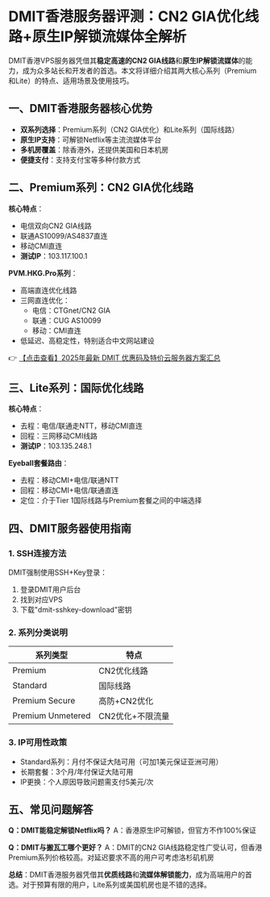 # DMIT香港服务器评测：CN2 GIA优化线路+原生IP解锁流媒体全解析

DMIT香港VPS服务器凭借其**稳定高速的CN2 GIA线路**和**原生IP解锁流媒体**的能力，成为众多站长和开发者的首选。本文将详细介绍其两大核心系列（Premium和Lite）的特点、适用场景及使用技巧。

## 一、DMIT香港服务器核心优势

- **双系列选择**：Premium系列（CN2 GIA优化）和Lite系列（国际线路）
- **原生IP支持**：可解锁Netflix等主流流媒体平台
- **多机房覆盖**：除香港外，还提供美国和日本机房
- **便捷支付**：支持支付宝等多种付款方式

## 二、Premium系列：CN2 GIA优化线路

**核心特点**：
- 电信双向CN2 GIA线路
- 联通AS10099/AS4837直连
- 移动CMI直连
- **测试IP**：103.117.100.1

**PVM.HKG.Pro系列**：
- 高端直连优化线路
- 三网直连优化：
  - 电信：CTGnet/CN2 GIA
  - 联通：CUG AS10099
  - 移动：CMI直连
- 低延迟、高稳定性，特别适合中文网站建设

👉 [【点击查看】2025年最新 DMIT 优惠码及特价云服务器方案汇总](https://bit.ly/dmit_coupon)

## 三、Lite系列：国际优化线路

**核心特点**：
- 去程：电信/联通走NTT，移动CMI直连
- 回程：三网移动CMI线路
- **测试IP**：103.135.248.1

**Eyeball套餐路由**：
- 去程：移动CMI+电信/联通NTT
- 回程：移动CMI+电信/联通直连
- 定位：介于Tier 1国际线路与Premium套餐之间的中端选择

## 四、DMIT服务器使用指南

### 1. SSH连接方法
DMIT强制使用SSH+Key登录：
1. 登录DMIT用户后台
2. 找到对应VPS
3. 下载"dmit-sshkey-download"密钥

### 2. 系列分类说明
| 系列类型 | 特点 |
|---------|------|
| Premium | CN2优化线路 |
| Standard | 国际线路 |
| Premium Secure | 高防+CN2优化 |
| Premium Unmetered | CN2优化+不限流量 |

### 3. IP可用性政策
- Standard系列：月付不保证大陆可用（可加1美元保证亚洲可用）
- 长期套餐：3个月/年付保证大陆可用
- IP更换：个人原因导致问题需支付5美元/次

## 五、常见问题解答

**Q：DMIT能稳定解锁Netflix吗？**
A：香港原生IP可解锁，但官方不作100%保证

**Q：DMIT与搬瓦工哪个更好？**
A：DMIT的CN2 GIA线路稳定性广受认可，但香港Premium系列价格较高。对延迟要求不高的用户可考虑洛杉矶机房

**总结**：DMIT香港服务器凭借其**优质线路**和**流媒体解锁能力**，成为高端用户的首选。对于预算有限的用户，Lite系列或美国机房也是不错的选择。